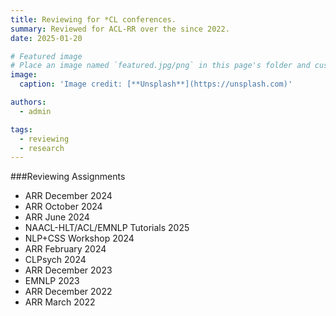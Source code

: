```yaml
---
title: Reviewing for *CL conferences.
summary: Reviewed for ACL-RR over the since 2022.
date: 2025-01-20

# Featured image
# Place an image named `featured.jpg/png` in this page's folder and customize its options here.
image:
  caption: 'Image credit: [**Unsplash**](https://unsplash.com)'

authors:
  - admin

tags:
  - reviewing
  - research
---
```


###Reviewing Assignments

- ARR December 2024
- ARR October 2024
- ARR June 2024
- NAACL-HLT/ACL/EMNLP Tutorials 2025
- NLP+CSS Workshop 2024
- ARR February 2024
- CLPsych 2024
- ARR December 2023
- EMNLP 2023
- ARR December 2022
- ARR March 2022
